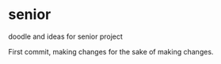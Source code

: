 # senior
doodle and ideas for senior project

First commit, making changes for the sake of making changes. 